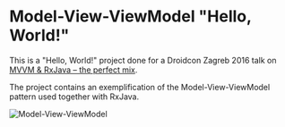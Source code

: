 # Model-View-ViewModel "Hello, World!"

This is a "Hello, World!" project done for a Droidcon Zagreb 2016 talk on [MVVM & RxJava – the perfect mix][droidcon].

The project contains an exemplification of the Model-View-ViewModel pattern used together with RxJava.

![Model-View-ViewModel](https://github.com/florina-muntenescu/DroidconMVVM/blob/readme/screenshots/mvvm.png?raw=true)

[droidcon]: <http://droidcon.hr/en/sessions/mvvm-rxjava-the-perfect-mix/>